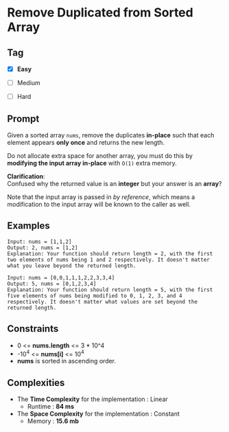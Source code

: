 # Remove Duplicated from Sorted Array
## Tag
- [x] **Easy**  
- [ ] Medium  
- [ ] Hard
  

## Prompt
Given a sorted array `nums`, remove the duplicates **in-place** such that each element appears **only once** and returns the new length.  
  
Do not allocate extra space for another array, you must do this by **modifying the input array in-place** with `O(1)` extra memory.   
  
**Clarification**:  
Confused why the returned value is an **integer** but your answer is an **array**?  
  
Note that the input array is passed in *by reference*, which means a modification to the input array will be known to the caller as well.  
  
## Examples
```
Input: nums = [1,1,2]
Output: 2, nums = [1,2]
Explanation: Your function should return length = 2, with the first two elements of nums being 1 and 2 respectively. It doesn't matter what you leave beyond the returned length.
```
```
Input: nums = [0,0,1,1,1,2,2,3,3,4]
Output: 5, nums = [0,1,2,3,4]
Explanation: Your function should return length = 5, with the first five elements of nums being modified to 0, 1, 2, 3, and 4 respectively. It doesn't matter what values are set beyond the returned length.
```
  
## Constraints
* 0 <= **nums.length** <= 3 * 10^4
* -10<sup>4</sup> <= **nums[i]** <= 10<sup>4</sup>
* **nums** is sorted in ascending order.
  
## Complexities
* The **Time Complexity** for the implementation : Linear
  * Runtime : **84 ms**  
* The **Space Complexity** for the implementation : Constant
  * Memory : **15.6 mb**